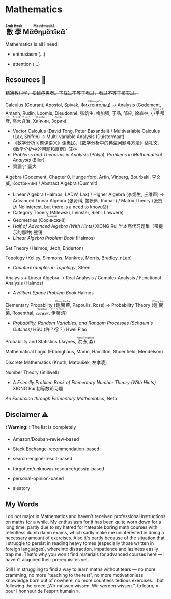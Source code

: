 # Mathematics

<h2><ruby>數學<rt>Sruh Heok</rt></ruby> <ruby>Μᾰθημᾰτῐκᾱ́<rt>Mathēmatikā́</rt></ruby></h2>

Mathematics is all I need.

- enthusiasm (...)

- attention (...)

## Resources 🚧

~~精通教材学，松鼠症患者。下载过不等于看过，看过不等于核实过。~~

Calculus (Courant, Apostol, Spivak, <ruby>Фихтенго́льц<rt>Fikhtengol'ts</rt></ruby>) -> Analysis (Godement, Amann, Rudin, Loomis, Dieudonné, 张筑生, 梅加强, 于品, 邹应, 徐森林, <ruby>小平邦彦<rt>こだいら くにひこ</rt></ruby>, <ruby>高木貞治<rt>たかぎ ていじ</rt></ruby>, <ruby>Хи́нчин<rt>Khinchin</rt></ruby>, <ruby>Зорич<rt>Zorich</rt></ruby>)

- Vector Calculus (David Tong, Peter Baxandall) / Multivariable Calculus (Lax, Shifrin) -> Multi-variable Analysis (Duistermaat)
- 《数学分析习题课讲义》谢惠民、《数学分析中的典型问题与方法》裴礼文、《数学分析中的问题和反例》汪林
- *Problems and Theorems in Analysis* (Pólya), *Problems in Mathematical Analysis* (Biler)
- 齊震宇 臺大

Algebra (Godement, Chapter 0, Hungerford, Artin, Vinberg, Bourbaki, 李文威, Кострикин) / Abstract Algebra (Dummit)

- Linear Algebra (Halmos, LADW, Lax) / Higher Algebra (李炯生, 丘维声) -> Advanced Linear Algebra (张贤科, 黎景辉, Roman) / Matrix Theory (张贤达 No interest, but there is a need to know.😓)
- Category Thoery (Milewski, Leinster, Riehl, Lawvere)
- Geometries (<ruby>Сосинский<rt>Sossinski</rt></ruby>)
- *Half of Advanced Algebra (With Hints)* XIONG Rui 半本高代习题集（带提示的那种) 熊锐
- *Linear Algebra Problem Book* (Halmos)

Set Theory (Halmos, Jech, Enderton)

Topology (Kelley, Simmons, Munkres, Morris, Bradley, nLab)

- *Counterexamples in Topology*, Steen

Analysis + Linear Algebra -> Real Analysis / Complex Analysis / Functional Analysis (Halmos)

- *A Hilbert Space Problem Book* Halmos

Elementary Probability (<ruby>鍾開萊<rt>Chung Kai-Lai</rt></ruby>, Papoulis, Ross) -> Probability Theory (<ruby>鍾開萊<rt>Chung Kai-Lai</rt></ruby>, Rosenthal, <ruby>வரதன்<rt>Varadhan</rt></ruby>, <ruby>伊藤清<rt>いとう きよし</rt></ruby>)

- *Probability, Random Variables, and Random Processes (Schaum's Outlines)* HSU (許？徐？) Hwei Piao

Probability and Statistics (Jaynes, <ruby>洪永淼<rt>Hong Yongmiao</rt></ruby>)

Mathematical Logic (Ebbinghaus, Manin, Hamilton, Shoenfield, Mendelson)

Discrete Mathematics (Knuth, Matoušek, 左孝凌)

Number Theory (Stillwell)

- *A Friendly Problem Book of Elementary Number Theory (With Hints)* XIONG Rui 初等数论习题

*An Excursion through Elementary Mathematics*, Neto

## Disclaimer ⚠

❗ **Warning**: ❗ The list is completely

- Amazon/Douban-review-based

- Stack Exchange-recommendation-based

- search-engine-result-based

- forgotten/unknown-resource/gossip-based

- personal-opinion-based

- aleatory

## My Words

I do not major in Mathematics and haven't received professional instructions on maths for a while. My enthusiasm for it has been quite worn down for a long time, partly due to my hatred for hateable boring math courses with relentless dumb damn exams, which sadly make me uninterested in doing a necessary amount of exercises. Also it's partly because of the situation that I struggle to persist in reading heavy tomes (especially those written in foreign languages), whereinto distraction, impatience and laziness easily trap me. That's why you won't find materials for advanced courses here — I haven't acquired their prerequisites yet.

Still I'm struggling to find a way to learn maths without tears — no more cramming, no more "teaching to the test", no more motivationless knowledge born out of nowhere, no more countless tedious exercises... but following the creed „Wir müssen wissen. Wir werden wissen.“, to learn, « pour l'honneur de l'esprit humain ».
